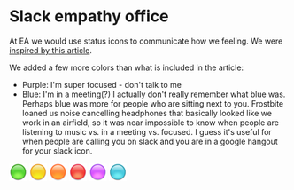 # Slack empathy office

At EA we would use status icons to communicate how we feeling. We were [inspired by this article](https://alexascordato.com/my-new-empathy-office/).

We added a few more colors than what is included in the article:
* Purple: I'm super focused - don't talk to me
* Blue: I'm in a meeting(?) I actually don't really remember what blue was.  Perhaps blue was more for people who are sitting next to you. Frostbite loaned us noise cancelling headphones that basically looked like we work in an airfield, so it was near impossible to know when people are listening to music vs. in a meeting vs. focused. I guess it's useful for when people are calling you on slack and you are in a google hangout for your slack icon.

![status](images/status_green.png)
![status](images/status_yellow.png)
![status](images/status_orange.png)
![status](images/status_red.png)
![status](images/status_purple.png)
![status](images/status_blue.png)
